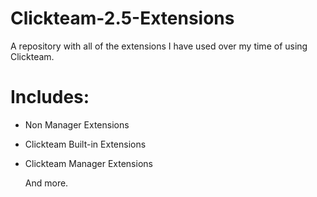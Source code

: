 # Clickteam-2.5-Extensions
A repository with all of the extensions I have used over my time of using Clickteam.

# Includes:
- Non Manager Extensions
- Clickteam Built-in Extensions
- Clickteam Manager Extensions


  And more.